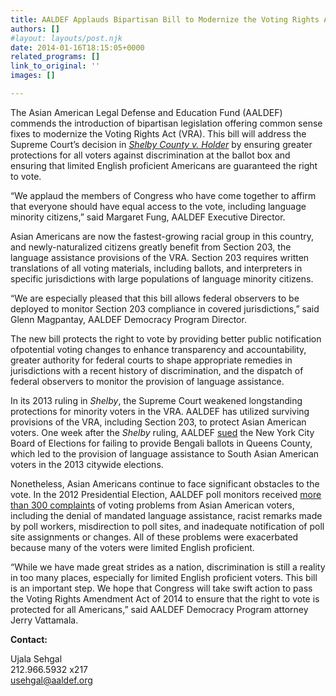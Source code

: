 ```yaml
---
title: AALDEF Applauds Bipartisan Bill to Modernize the Voting Rights Act
authors: []
#layout: layouts/post.njk
date: 2014-01-16T18:15:05+0000
related_programs: []
link_to_original: ''
images: []

---
```

The Asian American Legal Defense and Education Fund (AALDEF) commends the introduction of bipartisan legislation offering common sense fixes to modernize the Voting Rights Act (VRA). This bill will address the Supreme Court’s decision in [_Shelby County v. Holder_](/press-release/asian-american-groups-dismayed-by-supreme-court-decision-to-gut-the-voting-rights-act/) by ensuring greater protections for all voters against discrimination at the ballot box and ensuring that limited English proficient Americans are guaranteed the right to vote.

“We applaud the members of Congress who have come together to affirm that everyone should have equal access to the vote, including language minority citizens,” said Margaret Fung, AALDEF Executive Director.

Asian Americans are now the fastest-growing racial group in this country, and newly-naturalized citizens greatly benefit from Section 203, the language assistance provisions of the VRA. Section 203 requires written translations of all voting materials, including ballots, and interpreters  in specific jurisdictions with large populations of language minority citizens.

“We are especially pleased that this bill allows federal observers to be deployed to monitor Section 203 compliance in covered jurisdictions,” said Glenn Magpantay, AALDEF Democracy Program Director.

The new bill protects the right to vote by providing better public notification ofpotential voting changes to enhance transparency and accountability, greater authority for federal courts to shape appropriate remedies in jurisdictions with a recent history of discrimination, and the dispatch of federal observers to monitor the provision of language assistance.

In its 2013 ruling in _Shelby_, the Supreme Court weakened longstanding protections for minority voters in the VRA. AALDEF has utilized surviving provisions of the VRA, including Section 203, to protect Asian American voters. One week after the _Shelby_ ruling, AALDEF [sued](/press-release/south-asian-voters-sue-nyc-board-of-elections-for-violations-of-the-voting-rights-act/) the New York City Board of Elections for failing to provide Bengali ballots in Queens County, which led to the provision of language assistance to South Asian American voters in the 2013 citywide elections.

Nonetheless, Asian Americans continue to face significant obstacles to the vote. In the 2012 Presidential Election, AALDEF poll monitors received [more than 300 complaints](/uploads/pdf/Access%20to%20Democracy%20Report%202012.pdf) of voting problems from Asian American voters, including the denial of mandated language assistance, racist remarks made by poll workers, misdirection to poll sites, and inadequate notification of poll site assignments or changes. All of these problems were exacerbated because many of the voters were limited English proficient.

“While we have made great strides as a nation, discrimination is still a reality in too many places, especially for limited English proficient voters. This bill is an important step. We hope that Congress will take swift action to pass the Voting Rights Amendment Act of 2014 to ensure that the right to vote is protected for all Americans,” said AALDEF Democracy Program attorney Jerry Vattamala.

**Contact:**

Ujala Sehgal  
212\.966.5932 x217  
usehgal@aaldef.org